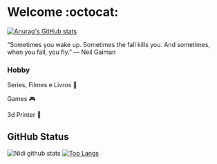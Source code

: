 
# Welcome :octocat:
[![Anurag's GitHub stats](https://github-readme-stats.vercel.app/api?username=nidiwl)](https://github.com/anuraghazra/github-readme-stats)


“Sometimes you wake up. Sometimes the fall kills you. And sometimes, when you fall, you fly.”
― Neil Gaiman
 </div>
 
  ### Hobby
 
 <p>Series, Filmes e Livros 📖 </p>
 <p>Games  🎮</p>
 <p>3d Printer 🤖</p>

## GitHub Status
 ![Nidi github stats](https://github-readme-stats.vercel.app/api?username=NiDiWL&show_icons=true&theme=nightowl)
 [![Top Langs](https://github-readme-stats.vercel.app/api/top-langs/?username=NiDiWL&layout=compact&theme=nightowl)](https://github.com/Giulia1240/github-readme-stats)
